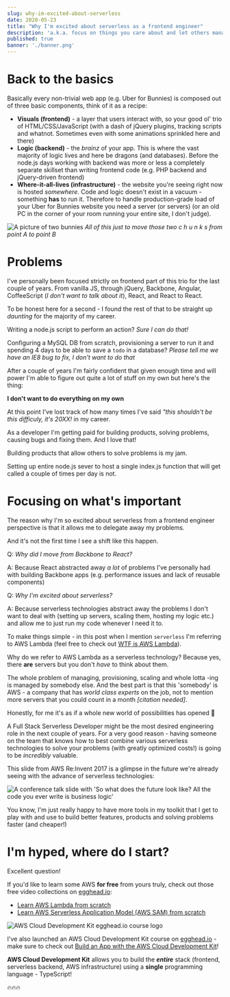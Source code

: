 ```yaml
---
slug: why-im-excited-about-serverless
date: 2020-05-23
title: "Why I'm excited about serverless as a frontend engineer"
description: 'a.k.a. focus on things you care about and let others manage the rest'
published: true
banner: './banner.png'
---
```


# Back to the basics

Basically every non-trivial web app (e.g. Uber for Bunnies) is composed out of three basic components, think of it as a recipe:

-   **Visuals (frontend)** - a layer that users interact with, so your good ol' trio of HTML/CSS/JavaScript (with a dash of jQuery plugins, tracking scripts and whatnot. Sometimes even with some animations sprinkled here and there)
-   **Logic (backend)** - the _brainz_ of your app. This is where the vast majority of logic lives and here be dragons (and databases). Before the node.js days working with backend was more or less a completely separate skillset than writing frontend code (e.g. PHP backend and jQuery-driven frontend)
-   **Where-it-all-lives (infrastructure)** - the website you're seeing right now is hosted _somewhere_. Code and logic doesn't exist in a vacuum - something **has** to run it. Therefore to handle production-grade load of your Uber for Bunnies website you need a server (or servers) (or an old PC in the corner of your room running your entire site, I don't judge).

![A picture of two bunnies](https://dev-to-uploads.s3.amazonaws.com/i/kmrxsx8ejz0ouyneg8ql.jpeg)
_All of this just to move those two c h u n k s from point A to point B_

# Problems

I've personally been focused strictly on frontend part of this trio for the last couple of years. From vanilla JS, through jQuery, Backbone, Angular, CoffeeScript (_I don't want to talk about it_), React, and React to React.

To be honest here for a second - I found the rest of that to be straight up _daunting_ for the majority of my career.

Writing a node.js script to perform an action? _Sure I can do that!_

Configuring a MySQL DB from scratch, provisioning a server to run it and spending 4 days to be able to save a `todo` in a database? _Please tell me we have an IE8 bug to fix, I don't want to do that_

After a couple of years I'm fairly confident that given enough time and will power I'm able to figure out quite a lot of stuff on my own but here's the thing:

**I don't want to do everything on my own**

At this point I've lost track of how many times I've said _"this shouldn't be this difficuly, it's 20XX!_ in my career.

As a developer I'm getting paid for building products, solving problems, causing bugs and fixing them. And I love that!

Building products that allow others to solve problems is my jam.

Setting up entire node.js sever to host a single index.js function that will get called a couple of times per day is not.

# Focusing on what's important

The reason why I'm so excited about serverless from a frontend engineer perspective is that it allows me to delegate away my problems.

And it's not the first time I see a shift like this happen.

Q: _Why did I move from Backbone to React?_

A: Because React abstracted away _a lot_ of problems I've personally had with building Backbone apps (e.g. performance issues and lack of reusable components)

Q: _Why I'm excited about serverless?_

A: Because serverless technologies abstract away the problems I don't want to deal with (setting up servers, scaling them, hosting my logic etc.) and allow me to just run my code whenever I need it to.

To make things simple - in this post when I mention `serverless` I'm referring to AWS Lambda (feel free to check out [WTF is AWS Lambda](https://tlakomy.com/wtf-is-aws-lambda)).

Why do we refer to AWS Lambda as a serverless technology? Because yes, there **are** servers but you don't _have_ to think about them.

The whole problem of managing, provisioning, scaling and whole lotta -ing is managed by somebody else. And the best part is that this 'somebody' is AWS - a company that has _world class experts_ on the job, not to mention more servers that you could count in a month _[citation needed]_.

Honestly, for me it's as if a whole new world of possibilities has opened 🎉

A Full Stack Serverless Developer might be the most desired engineering role in the next couple of years. For a very good reason - having someone on the team that knows how to best combine various serverless technologies to solve your problems (with greatly optimized costs!) is going to be _incredibly_ valuable.

This slide from AWS Re:Invent 2017 is a glimpse in the future we're already seeing with the advance of serverless technologies:

![A conference talk slide with 'So what does the future look like? All the code you ever write is business logic'](https://dev-to-uploads.s3.amazonaws.com/i/36k1q8170qp2ddx22lgg.jpeg)

You know, I'm just really happy to have more tools in my toolkit that I get to play with and use to build better features, products and solving problems faster (and cheaper!)

# I'm hyped, where do I start?

Excellent question!

If you'd like to learn some AWS **for free** from yours truly, check out those free video collections on [egghead.io](https://egghead.io/s/km6vr):

-   [Learn AWS Lambda from scratch](https://egghead.io/playlists/learn-aws-lambda-from-scratch-d29d?af=6p5abz)
-   [Learn AWS Serverless Application Model (AWS SAM) from scratch](https://egghead.io/playlists/learn-aws-serverless-application-model-aws-sam-framework-from-scratch-baf9?af=6p5abz)

![AWS Cloud Development Kit egghead.io course logo](https://dev-to-uploads.s3.amazonaws.com/i/9p45p74bklgke0gsjjrl.png)

I've also launched an AWS Cloud Development Kit course on [egghead.io](https://egghead.io/s/km6vr) - make sure to check out [Build an App with the AWS Cloud Development Kit](https://egghead.io/courses/build-an-app-with-the-aws-cloud-development-kit?af=6p5abz)!

**AWS Cloud Development Kit** allows you to build the **_entire_** stack (frontend, serverless backend, AWS infrastructure) using a **single** programming language - TypeScript!

🔥🔥🔥
